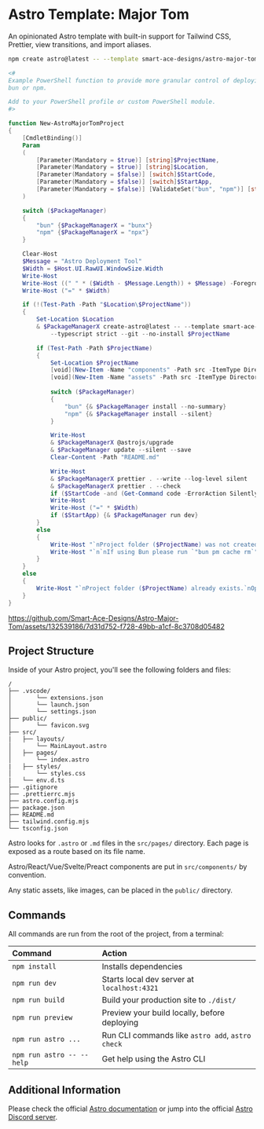# Astro Template: Major Tom

An opinionated Astro template with built-in support for Tailwind CSS, Prettier, view transitions, and import aliases.

```sh
npm create astro@latest -- --template smart-ace-designs/astro-major-tom project-name
```

```powershell
<#
Example PowerShell function to provide more granular control of deploying a new Astro project with this template using
bun or npm.

Add to your PowerShell profile or custom PowerShell module.
#>

function New-AstroMajorTomProject
{
    [CmdletBinding()]
    Param
    (
        [Parameter(Mandatory = $true)] [string]$ProjectName,
        [Parameter(Mandatory = $true)] [string]$Location,
        [Parameter(Mandatory = $false)] [switch]$StartCode,
        [Parameter(Mandatory = $false)] [switch]$StartApp,
        [Parameter(Mandatory = $false)] [ValidateSet("bun", "npm")] [string]$PackageManager = "bun",
    )

    switch ($PackageManager)
    {
        "bun" {$PackageManagerX = "bunx"}
        "npm" {$PackageManagerX = "npx"}
    }

    Clear-Host
    $Message = "Astro Deployment Tool"
    $Width = $Host.UI.RawUI.WindowSize.Width
    Write-Host
    Write-Host ((" " * ($Width - $Message.Length)) + $Message) -ForegroundColor Green
    Write-Host ("=" * $Width)

    if (!(Test-Path -Path "$Location\$ProjectName"))
    {
        Set-Location $Location
        & $PackageManagerX create-astro@latest -- --template smart-ace-designs/astro-major-tom `
            --typescript strict --git --no-install $ProjectName

        if (Test-Path -Path $ProjectName)
        {
            Set-Location $ProjectName
            [void](New-Item -Name "components" -Path src -ItemType Directory)
            [void](New-Item -Name "assets" -Path src -ItemType Directory)
            
            switch ($PackageManager)
            {
                "bun" {& $PackageManager install --no-summary}
                "npm" {& $PackageManager install --silent}
            }

            Write-Host
            & $PackageManagerX @astrojs/upgrade
            & $PackageManager update --silent --save
            Clear-Content -Path "README.md"

            Write-Host
            & $PackageManagerX prettier . --write --log-level silent
            & $PackageManagerX prettier . --check
            if ($StartCode -and (Get-Command code -ErrorAction SilentlyContinue)) {code .}
            Write-Host
            Write-Host ("=" * $Width)
            if ($StartApp) {& $PackageManager run dev}
        }
        else
        {
            Write-Host "`nProject folder ($ProjectName) was not created.`nOperation cancelled...liftoff failed!"
            Write-Host "`n`nIf using Bun please run `"bun pm cache rm`" to clear the cache and try again."
        }
    }
    else
    {
        Write-Host "`nProject folder ($ProjectName) already exists.`nOperation cancelled...liftoff failed!"
    }
}
```
https://github.com/Smart-Ace-Designs/Astro-Major-Tom/assets/132539186/7d31d752-f728-49bb-a1cf-8c3708d05482

## Project Structure

Inside of your Astro project, you'll see the following folders and files:

```text
/
├── .vscode/
│       └── extensions.json
│       └── launch.json
│       └── settings.json
├── public/
│       └── favicon.svg
├── src/
|   ├── layouts/
│       └── MainLayout.astro
│   ├── pages/
│       └── index.astro
|   ├── styles/
│       └── styles.css
|   └── env.d.ts
├── .gitignore
├── .prettierrc.mjs
├── astro.config.mjs
├── package.json
├── README.md
├── tailwind.config.mjs
└── tsconfig.json
```

Astro looks for `.astro` or `.md` files in the `src/pages/` directory. Each page is exposed as a route based on its file name.

Astro/React/Vue/Svelte/Preact components are put in `src/components/` by convention.

Any static assets, like images, can be placed in the `public/` directory.

## Commands

All commands are run from the root of the project, from a terminal:

| Command                   | Action                                           |
| :------------------------ | :----------------------------------------------- |
| `npm install`             | Installs dependencies                            |
| `npm run dev`             | Starts local dev server at `localhost:4321`      |
| `npm run build`           | Build your production site to `./dist/`          |
| `npm run preview`         | Preview your build locally, before deploying     |
| `npm run astro ...`       | Run CLI commands like `astro add`, `astro check` |
| `npm run astro -- --help` | Get help using the Astro CLI                     |

## Additional Information

Please check the official [Astro documentation](https://docs.astro.build) or jump into the official [Astro Discord server](https://astro.build/chat).
